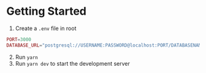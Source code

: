 # Getting Started

1. Create a `.env` file in root

```lua
PORT=3000
DATABASE_URL="postgresql://USERNAME:PASSWORD@localhost:PORT/DATABASENAME?schema=public"
```

2. Run `yarn`
3. Run `yarn dev` to start the development server



